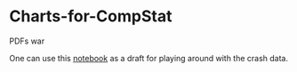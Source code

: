 # Charts-for-CompStat
PDFs war

One can use this [notebook](http://nbviewer.ipython.org/github/yanyuchka/Charts-for-CompStat/blob/master/smpl_stats_explr.ipynb) as a draft for playing around with the crash data. 

